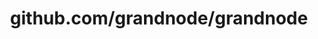 ---
layout: post
title: github.com/grandnode/grandnode
categories: link
tags: [انگلیسی, برنامه‌نویسی]
---